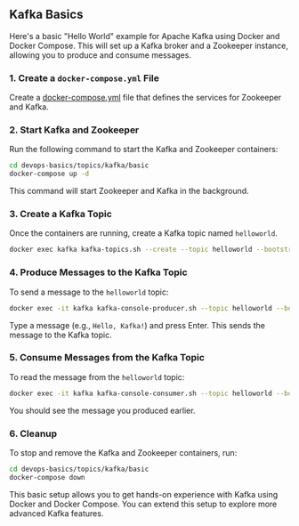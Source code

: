 ## Kafka Basics

Here's a basic "Hello World" example for Apache Kafka using Docker and Docker Compose. This will set up a Kafka broker and a Zookeeper instance, allowing you to produce and consume messages.

### 1. Create a `docker-compose.yml` File

Create a [docker-compose.yml](./docker-compose.yml) file that defines the services for Zookeeper and Kafka.

### 2. Start Kafka and Zookeeper

Run the following command to start the Kafka and Zookeeper containers:

```bash
cd devops-basics/topics/kafka/basic
docker-compose up -d
```

This command will start Zookeeper and Kafka in the background.

### 3. Create a Kafka Topic

Once the containers are running, create a Kafka topic named `helloworld`.

```bash
docker exec kafka kafka-topics.sh --create --topic helloworld --bootstrap-server localhost:9092 --partitions 1 --replication-factor 1
```

### 4. Produce Messages to the Kafka Topic

To send a message to the `helloworld` topic:

```bash
docker exec -it kafka kafka-console-producer.sh --topic helloworld --bootstrap-server localhost:9092
```

Type a message (e.g., `Hello, Kafka!`) and press Enter. This sends the message to the Kafka topic.

### 5. Consume Messages from the Kafka Topic

To read the message from the `helloworld` topic:

```bash
docker exec -it kafka kafka-console-consumer.sh --topic helloworld --bootstrap-server localhost:9092 --from-beginning
```

You should see the message you produced earlier.

### 6. Cleanup

To stop and remove the Kafka and Zookeeper containers, run:

```bash
cd devops-basics/topics/kafka/basic
docker-compose down
```

This basic setup allows you to get hands-on experience with Kafka using Docker and Docker Compose. You can extend this setup to explore more advanced Kafka features.
